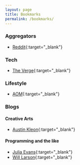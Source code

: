 ```yaml
---
layout: page
title: Bookmarks
permalink: /bookmarks/
---
```


### Aggregators

- [Reddit](https://reddit.com){:target="_blank"}

### Tech

- [The Verge](https://theverge.com){:target="_blank"}

### Lifestyle

- [AOM](https://artofmanliness.com){:target="_blank"}

### Blogs

#### Creative Arts
- [Austin Kleon](https://austinkleon.com){:target="_blank"}

#### Programming and the like
- [Julia Evans](https://jvns.ca/){:target="_blank"}
- [Will Larson](https://lethain.com/){:target="_blank"}
